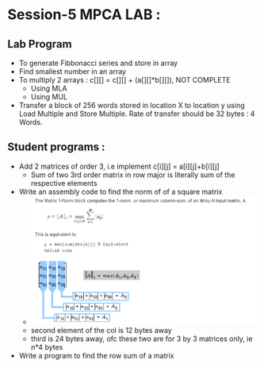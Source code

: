 # Session-5 MPCA LAB : 

## Lab Program 

- To generate Fibbonacci series and store in array 
- Find smallest number in  an array 
- To multiply 2 arrays : c[][] = c[][] + (a[][]*b[][]), NOT COMPLETE
  - Using MLA 
  - Using MUL 
- Transfer a block of 256 words stored in location X to location y using Load Multiple and Store Multiple. Rate of transfer should be 32 bytes : 4 Words. 

## Student programs : 

- Add 2 matrices of order 3, i.e implement c[i][j] = a[i][j]+b[i][j]
  - Sum of two 3rd order matrix in row major is literally sum of the respective elements
- Write an assembly code to find the norm of of a square matrix
  - ![picture](./1.png) 
  - second element of the col is 12 bytes away
  - third is 24 bytes away, ofc these two are for 3 by 3 matrices only, ie n*4 bytes
- Write a program to find the row sum of a matrix
